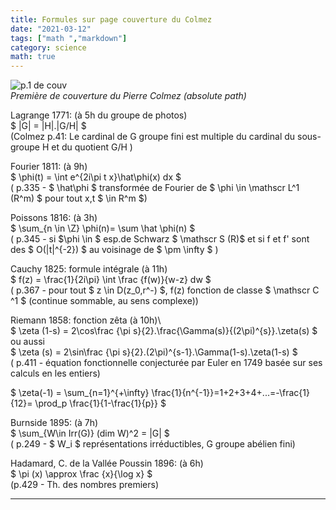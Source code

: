 ```yaml
---
title: Formules sur page couverture du Colmez
date: "2021-03-12"
tags: ["math ","markdown"]
category: science
math: true
---
```

![p.1 de couv](/images/pierrecolmez.jpeg)  
_Première de couverture du Pierre Colmez (absolute path)_

Lagrange 1771: (à 5h du groupe de photos)\
$  |G| = |H|.|G/H|  $\
(Colmez p.41: Le cardinal de G groupe fini est multiple du cardinal du sous-groupe H et du quotient G/H  )

Fourier 1811: (à 9h)\
$ \phi(t) =  \int e^{2i\pi t x}\hat\phi(x) dx $\
( p.335 - 
$ \hat\phi $ transformée de Fourier de $ \phi \in \mathscr L^1 (R^m) $ pour tout x,t $ \in R^m $)

Poissons 1816: (à 3h)\
$ \sum_{n \in \Z} \phi(n)= \sum \hat \phi(n) $\
( p.345 - si $\phi \in $ esp.de Schwarz $ \mathscr S (R)$ et si  f et f' sont des $ O(|t|^{-2}) $ au voisinage de $ \pm \infty $ )

Cauchy 1825: formule intégrale (à 11h) \
$ f(z) = \frac{1}{2i\pi} \int \frac {f(w)}{w-z} dw $\
( p.367 - pour tout $ z \in D(z_0,r^-) $,  f(z) fonction de classe $ \mathscr C ^1 $ (continue sommable, au sens complexe))

Riemann 1858: fonction zêta (à 10h)\  
$ \zeta (1-s) =  2\cos\frac {\pi s}{2}.\frac{\Gamma(s)}{(2\pi)^{s}}.\zeta(s)  $  
ou aussi  
$ \zeta (s) =  2\sin\frac {\pi s}{2}.(2\pi)^{s-1}.\Gamma(1-s).\zeta(1-s)  $\
 ( p.411 - équation fonctionnelle conjecturée par Euler en 1749 basée sur ses calculs en les entiers)

 $ \zeta(-1) = \sum_{n=1}^{+\infty} \frac{1}{n^{-1}}=1+2+3+4+...=-\frac{1}{12}= \prod_p \frac{1}{1-\frac{1}{p}} $

Burnside 1895: (à 7h)\
$ \sum_{W\in Irr(G)} (dim W)^2 = |G| $\
 ( p.249 - $ W_i $ représentations irréductibles, G groupe abélien fini)

Hadamard, C. de la Vallée Poussin 1896: (à 6h)\
$ \pi (x) \approx \frac {x}{\log x}    $\
 (p.429 - Th. des nombres premiers)
 ***